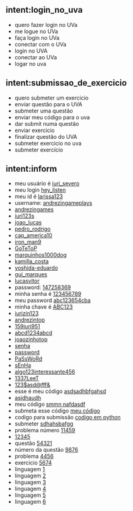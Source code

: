 ## intent:login_no_uva
- quero fazer login no UVa
- me logue no UVa
- faça login no UVa
- conectar com o UVa
- login no UVA
- conectar ao UVa
- logar no uva

## intent:submissao_de_exercicio
- quero submeter um exercicio
- enviar questão para o UVA
- submeter uma questão
- enviar meu código para o uva
- dar submit numa questão
- enviar exercicio
- finalizar questão do UVA
- submeter exercicio no uva
- submeter exercício

## intent:inform
- meu usuário é [iuri_severo](username)
- meu login [hey_listen](username)
- meu id é [larissa123](username)
- username: [andrezingameplays](username)
- [andrezingames](username)
- [iuri123s](username)
- [joao_lucas](username)
- [pedro_rodrigo](username)
- [cap_america10](username)
- [iron_man9](username)
- [GoTeToP](username)
- [marquinhos1000dog](username)
- [kamilla_costa](username)
- [yoshida-eduardo](username)
- [gui_marques](username)
- [lucasvitor](username)
- password: [147258369](password)
- minha senha é [123456789](password)
- meu password [abc123654cba](password)
- minha chave é [ABC123](password)
- [iurizin123](password)
- [andrezintop](password)
- [159iuri951](password)
- [abcd1234abcd](password)
- [joaozinhotop](password)
- [senha](password)
- [password](password)
- [PaSsWoRd](password)
- [sEnHa](password)
- [algo123interessante456](password)
- [1337LeeT](password)
- [123$asd@fff&](password)
- esse é meu código [asdsadhbfgahsd](codigo)
- [asjdhaudh](codigo)
- meu código [smmn nafdasdf](codigo)
- submeta esse código [meu código](codigo)
- codigo para submissão [codigo em python](codigo)
- submeter [sdhahsbafgg](codigo)
- problema número [11459](problema)
- [12345](problema)
- questão [54321](problema)
- número da questão [9876](problema)
- problema [4456](problema)
- exercicio [5674](problema)
- linguagem [1](linguagem)
- linguagem [2](linguagem)
- linguagem [3](linguagem)
- linguagem [4](linguagem)
- linguagem [5](linguagem)
- linguagem [6](linguagem)